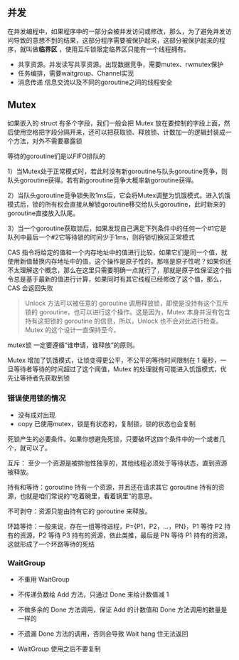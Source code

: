 ## 并发

在并发编程中，如果程序中的一部分会被并发访问或修改，那么，为了避免并发访问导致的意想不到的结果，这部分程序需要被保护起来，这部分被保护起来的程序，就叫做**临界区** ，使用互斥锁限定临界区只能有一个线程拥有。

- 共享资源。并发读写共享资源。出现数据竞争，需要mutex、rwmutex保护
- 任务编排，需要waitgroup、Channel实现
- 消息传递 信息交流以及不同的goroutine之间的线程安全

## Mutex

如果嵌入的 struct 有多个字段，我们一般会把 Mutex 放在要控制的字段上面，然后使用空格把字段分隔开来，还可以把获取锁、释放锁、计数加一的逻辑封装成一个方法，对外不需要暴露锁



等待的goroutine们是以FIFO排队的 

1）当Mutex处于正常模式时，若此时没有新goroutine与队头goroutine竞争，则队头goroutine获得。若有新goroutine竞争大概率新goroutine获得。

 2）当队头goroutine竞争锁失败1ms后，它会将Mutex调整为饥饿模式。进入饥饿模式后，锁的所有权会直接从解锁goroutine移交给队头goroutine，此时新来的goroutine直接放入队尾。

 3）当一个goroutine获取锁后，如果发现自己满足下列条件中的任何一个#1它是队列中最后一个#2它等待锁的时间少于1ms，则将锁切换回正常模式 



CAS 指令将给定的值和一个内存地址中的值进行比较，如果它们是同一个值，就使用新值替换内存地址中的值，这个操作是原子性的。那啥是原子性呢？如果你还不太理解这个概念，那么在这里只需要明确一点就行了，那就是原子性保证这个指令总是基于最新的值进行计算，如果同时有其它线程已经修改了这个值，那么，CAS 会返回失败 

> Unlock 方法可以被任意的 goroutine 调用释放锁，即使是没持有这个互斥锁的 goroutine，也可以进行这个操作。这是因为，Mutex 本身并没有包含持有这把锁的 goroutine 的信息，所以，Unlock 也不会对此进行检查。Mutex 的这个设计一直保持至今。 



mutex锁 一定要遵循“谁申请，谁释放”的原则。



Mutex 增加了饥饿模式，让锁变得更公平，不公平的等待时间限制在 1 毫秒，一旦等待者等待的时间超过了这个阈值，Mutex 的处理就有可能进入饥饿模式，优先让等待者先获取到锁 



### 错误使用锁的情况

- 没有成对出现
- copy 已使用mutex，锁是有状态的，复制锁，锁的状态也会复制



死锁产生的必要条件。如果你想避免死锁，只要破坏这四个条件中的一个或者几个，就可以了。

互斥： 至少一个资源是被排他性独享的，其他线程必须处于等待状态，直到资源被释放。

持有和等待：goroutine 持有一个资源，并且还在请求其它 goroutine 持有的资源，也就是咱们常说的“吃着碗里，看着锅里”的意思。

不可剥夺：资源只能由持有它的 goroutine 来释放。

环路等待：一般来说，存在一组等待进程，P={P1，P2，…，PN}，P1 等待 P2 持有的资源，P2 等待 P3 持有的资源，依此类推，最后是 PN 等待 P1 持有的资源，这就形成了一个环路等待的死结 



### WaitGroup 

- 不重用 WaitGroup 
- 不传递负数给 Add 方法，只通过 Done 来给计数值减 1 
- 不做多余的 Done 方法调用，保证 Add 的计数值和 Done 方法调用的数量是一样的 
- 不遗漏 Done 方法的调用，否则会导致 Wait hang 住无法返回 

- WaitGroup 使用之后不要复制 

